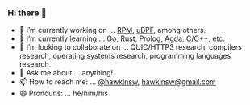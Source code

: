 ### Hi there 👋

- 🔭 I’m currently working on ... [RPM](https://github.com/network-quality/), [uBPF](https://github.com/iovisor/ubpf), among others.
- 🌱 I’m currently learning ... Go, Rust, Prolog, Agda, C/C++, etc.
- 👯 I’m looking to collaborate on ... QUIC/HTTP3 research, compilers research, operating systems research, programming languages research.
- 💬 Ask me about ... anything!
- 📫 How to reach me: ... [@hawkinsw](http://www.twitter.com/hawkinsw), hawkinsw@gmail.com
- 😄 Pronouns: ... he/him/his
